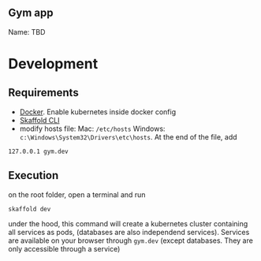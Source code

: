 ## Gym app

Name: TBD

# Development

## Requirements

- [Docker](https://www.docker.com/products/docker-desktop/). Enable kubernetes inside docker config
- [Skaffold CLI](https://skaffold.dev/)
- modify hosts file: Mac: `/etc/hosts` Windows: `c:\Windows\System32\Drivers\etc\hosts`. At the end of the file, add

```
127.0.0.1 gym.dev
```

## Execution

on the root folder, open a terminal and run

```
skaffold dev
```

under the hood, this command will create a kubernetes cluster containing all services as pods, (databases are also independend services). Services are available on your browser through `gym.dev` (except databases. They are only accessible through a service)
